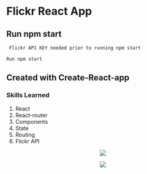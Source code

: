 # Flickr React App

## Run npm start

```diff
 Flickr API KEY needed prior to running npm start
``` 

```
Run npm start
```
## Created with Create-React-app

### Skills Learned
1. React
2. React-router
3. Components
4. State
5. Routing
6. Flickr API


<p align="center">
<img src="https://user-images.githubusercontent.com/6277603/47256372-25a8af80-d434-11e8-82c6-5472861f5616.png">
</p>

<p align="center">
<img src="https://user-images.githubusercontent.com/6277603/47256373-25a8af80-d434-11e8-8ed4-f95ebadb9a33.png">
</p>

